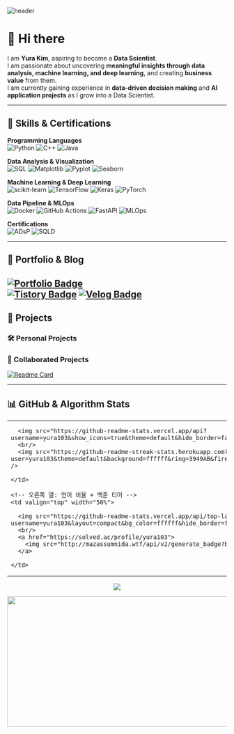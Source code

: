 ![header](https://capsule-render.vercel.app/api?type=waving&color=0:B39DDB,100:8C9EFF&height=200&text=Yura%20Kim%27s%20GitHub&fontSize=44&animation=fadeIn&fontAlign=70&fontAlignY=35)


# 👋 Hi there
I am **Yura Kim**, aspiring to become a **Data Scientist**.  
I am passionate about uncovering **meaningful insights through data analysis, machine learning, and deep learning**, and creating **business value** from them.  
I am currently gaining experience in **data-driven decision making** and **AI application projects** as I grow into a Data Scientist.

---

## 🚀 Skills & Certifications

**Programming Languages**  
![Python](https://img.shields.io/badge/Python-3776AB?style=flat-square&logo=python&logoColor=white)
![C++](https://img.shields.io/badge/C++-00599C?style=flat-square&logo=c%2B%2B&logoColor=white)
![Java](https://img.shields.io/badge/Java-007396?style=flat-square&logo=java&logoColor=white)

**Data Analysis & Visualization**  
![SQL](https://img.shields.io/badge/SQL-4479A1?style=flat-square&logo=MySQL&logoColor=white)
![Matplotlib](https://img.shields.io/badge/Matplotlib-005571?style=flat-square&logo=plotly&logoColor=white)
![Pyplot](https://img.shields.io/badge/Pyplot_(Matplotlib)-3776AB?style=flat-square&logo=python&logoColor=white)
![Seaborn](https://img.shields.io/badge/Seaborn-3776AB?style=flat-square&logo=python&logoColor=white)

**Machine Learning & Deep Learning**  
![scikit-learn](https://img.shields.io/badge/scikit--learn-F7931E?style=flat-square&logo=scikit-learn&logoColor=white)
![TensorFlow](https://img.shields.io/badge/TensorFlow-FF6F00?style=flat-square&logo=tensorflow&logoColor=white)
![Keras](https://img.shields.io/badge/Keras-D00000?style=flat-square&logo=keras&logoColor=white)
![PyTorch](https://img.shields.io/badge/PyTorch-EE4C2C?style=flat-square&logo=pytorch&logoColor=white)

**Data Pipeline & MLOps**  
![Docker](https://img.shields.io/badge/Docker-2496ED?style=flat-square&logo=docker&logoColor=white)
![GitHub Actions](https://img.shields.io/badge/GitHub%20Actions-2088FF?style=flat-square&logo=githubactions&logoColor=white)
![FastAPI](https://img.shields.io/badge/FastAPI-009688?style=flat-square&logo=fastapi&logoColor=white)
![MLOps](https://img.shields.io/badge/MLOps-Continuous%20Training-8B5CF6?style=flat-square&logo=mlflow&logoColor=white)

**Certifications**  
![ADsP](https://img.shields.io/badge/ADsP-5B6DCD?style=flat-square&logo=checkmarx&logoColor=white)
![SQLD](https://img.shields.io/badge/SQLD-C8A2C8?style=flat-square&logo=oracle&logoColor=3D3D3D)

---

## 🔗 Portfolio & Blog
[![Portfolio Badge](https://img.shields.io/badge/Portfolio-Notion-black?style=flat&logo=notion&logoColor=white)](https://rayull.notion.site/Kim-Yura-s-Portfolio-1f4c9c99ec33800d97cbd6f71f59b5e2?source=copy_link)  
[![Tistory Badge](https://img.shields.io/badge/Tistory-FF5722?style=flat-square&logo=tistory&logoColor=white)](https://yura103.tistory.com/)
[![Velog Badge](https://img.shields.io/badge/Velog-20C997?style=flat-square&logo=velog&logoColor=white)](https://velog.io/@yura103)  
---

## 📌 Projects

### 🛠️ Personal Projects

### 🤝 Collaborated Projects
[![Readme Card](https://github-readme-stats.vercel.app/api/pin/?username=lyraa88&repo=mlops-docker-seminar&theme=default&hide_border=false&bg_color=ffffff)](https://github.com/lyraa88/mlops-docker-seminar)

---

## 📊 GitHub & Algorithm Stats

<table>
  <tr>
    <!-- 왼쪽 열: 깃허브 활동 -->
    <td valign="top" width="50%">

      <img src="https://github-readme-stats.vercel.app/api?username=yura103&show_icons=true&theme=default&hide_border=false&bg_color=ffffff&v=2" />
      <br/>
      <img src="https://github-readme-streak-stats.herokuapp.com?user=yura103&theme=default&background=ffffff&ring=3949AB&fire=3949AB&currStreakLabel=3949AB&hide_border=false&v=2" />

    </td>

    <!-- 오른쪽 열: 언어 비율 + 백준 티어 -->
    <td valign="top" width="50%">

      <img src="https://github-readme-stats.vercel.app/api/top-langs/?username=yura103&layout=compact&bg_color=ffffff&hide_border=false&v=2" />
      <br/>
      <a href="https://solved.ac/profile/yura103">
        <img src="http://mazassumnida.wtf/api/v2/generate_badge?boj=yura103" />
      </a>

    </td>
  </tr>
</table>

<!-- 활동 그래프: 전체 폭 -->
<p align="center">
  <img src="https://github-readme-activity-graph.vercel.app/graph?username=yura103&bg_color=ffffff&color=111827&line=3949AB&point=3949AB&hide_border=true&v=2" />
</p>

<!-- gitanimals -->
<p align="center">
  <a href="https://www.gitanimals.org/en_US?utm_medium=image&utm_source=yura103&utm_content=farm">
    <img src="https://render.gitanimals.org/farms/yura103" width="600" height="300"/>
  </a>
</p>
